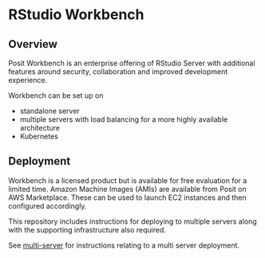 # RStudio Workbench 

## Overview

Posit Workbench is an enterprise offering of RStudio Server with additional features around security, collaboration and improved development experience. 
 
Workbench can be set up on 
* standalone server 
* multiple servers with load balancing for a more highly available architecture 
* Kubernetes 


## Deployment

Workbench is a licensed product but is available for free evaluation for a limited time. Amazon Machine Images (AMIs) are available from Posit on AWS Marketplace. These can be used to launch EC2 instances and then configured accordingly. 

This repository includes instructions for deploying to multiple servers along with the supporting infrastructure also required. 

See [multi-server](./multi-server/README.md) for instructions relating to a multi server deployment. 


